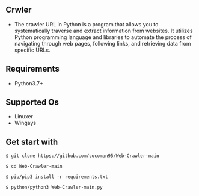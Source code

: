 ## Crwler
- The crawler URL in Python is a program that allows you to systematically traverse and extract information from websites. It utilizes Python programming language and libraries to automate the process of navigating through web pages, following links, and retrieving data from specific URLs.
## Requirements
- Python3.7+
## Supported Os
- Linuxer
- Wingays
## Get start with
```
$ git clone https://github.com/cocoman95/Web-Crawler-main

$ cd Web-Crawler-main

$ pip/pip3 install -r requirements.txt

$ python/python3 Web-Crawler-main.py
```